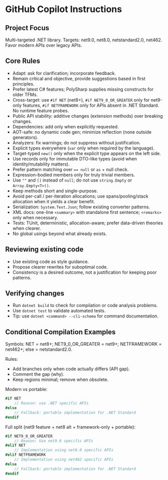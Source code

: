 # GitHub Copilot Instructions

## Project Focus
Multi-targeted .NET library. Targets: net9.0, net8.0, netstandard2.0, net462. Favor modern APIs over legacy APIs.

## Core Rules
- Adapt: ask for clarification; incorporate feedback.
- Remain critical and objective, provide suggestions based in first principles.
- Prefer latest C# features; PolySharp supplies missing constructs for older TFMs.
- Cross-target: use `#if NET` (net8+), `#if NET9_0_OR_GREATER` only for net9-only features, `#if NETFRAMEWORK` only for APIs absent in .NET Standard. No runtime feature probes.
- Public API stability: additive changes (extension methods) over breaking changes.
- Dependencies: add only when explicitly requested.
- AOT-safe: no dynamic code gen; minimize reflection (none outside generators).
- Analyzers: fix warnings; do not suppress without justification.
- Explicit types everywhere (`var` only when required by the language).
- Target-typed `new()` only when the explicit type appears on the left side.
- Use records only for immutable DTO-like types (avoid when identity/mutability matters).
- Prefer pattern matching over `== null` or `as` + null check.
- Expression-bodied members only for truly trivial members.
- Use `""` and `[]` instead of `null`; do not use `string.Empty` or `Array.Empty<T>()`.
- Keep methods short and single-purpose.
- Avoid per-call / per-iteration allocations; use spans/pooling/stack allocation when it yields a clear benefit.
- Serialization: `System.Text.Json`; follow existing converter patterns.
- XML docs: one-line `<summary>` with standalone first sentence; `<remarks>` only when necessary.
- Tests: TUnit, deterministic, allocation-aware; prefer data-driven theories when clearer.
- No global usings beyond what already exists.

## Reviewing existing code
- Use existing code as style guidance.
- Propose clearer rewrites for suboptimal code.
- Consistency is a desired outcome, not a justification for keeping poor patterns.

## Verifying changes
- Run `dotnet build` to check for compilation or code analysis problems.
- Use `dotnet test` to validate automated tests.
- Tip: use `dotnet <command> --cli-schema` for command documentation.

## Conditional Compilation Examples

Symbols: NET = net8+; NET9_0_OR_GREATER = net9+; NETFRAMEWORK = net462+; else = netstandard2.0.

Rules:
- Add branches only when code actually differs (API gap).
- Comment the gap (why).
- Keep regions minimal; remove when obsolete.

Modern vs portable:

```csharp
#if NET
    // Reason: use .NET specific APIs
#else
    // Fallback: portable implementation for .NET Standard
#endif
```

Full split (net9 feature + net8 alt + framework-only + portable):

```csharp
#if NET9_0_OR_GREATER
    // Reason: Use net9.0 specific APIs
#elif NET
    // Implementation using net8.0 specific APIs
#elif NETFRAMEWORK
    // Implementation using net462 specific APIs
#else
    // Fallback: portable implementation for .NET Standard
#endif
```
